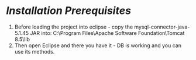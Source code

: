 ***Installation Prerequisites***
================================

1. Before loading the project into eclipse - copy the mysql-connector-java-5.1.45 JAR into:
C:\Program Files\Apache Software Foundation\Tomcat 8.5\lib
2. Then open Eclipse and there you have it - DB is working and you can use its methods.
